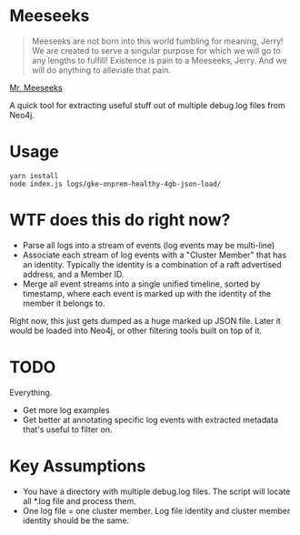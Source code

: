 # Meeseeks

> Meeseeks are not born into this world fumbling for meaning, Jerry! We are created to serve a singular purpose for which we will go to any lengths to fulfill! Existence is pain to a Meeseeks, Jerry. And we will do anything to alleviate that pain.

[Mr. Meeseeks](https://www.youtube.com/watch?v=qUYvIAP3qQk)

A quick tool for extracting useful stuff out of multiple debug.log files from Neo4j.

# Usage

```
yarn install
node index.js logs/gke-onprem-healthy-4gb-json-load/
```

# WTF does this do right now?

- Parse all logs into a stream of events (log events may be multi-line)
- Associate each stream of log events with a "Cluster Member" that has an identity.  Typically the
identity is a combination of a raft advertised address, and a Member ID.
- Merge all event streams into a single unified timeline, sorted by timestamp, where each event
is marked up with the identity of the member it belongs to.

Right now, this just gets dumped as a huge marked up JSON file.  Later it would be loaded into Neo4j,
or other filtering tools built on top of it.

# TODO

Everything.

- Get more log examples
- Get better at annotating specific log events with extracted metadata that's useful to filter on.

# Key Assumptions

- You have a directory with multiple debug.log files.  The script will locate all
*.log file and process them.
- One log file = one cluster member.  Log file identity and cluster member identity should be the same.


